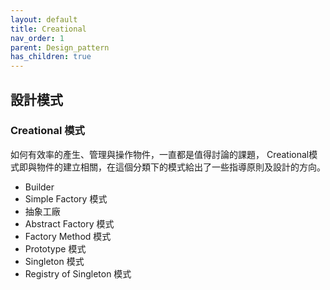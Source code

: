 ```yaml
---
layout: default
title: Creational
nav_order: 1
parent: Design_pattern
has_children: true
---
```


## 設計模式
### Creational 模式
如何有效率的產生、管理與操作物件，一直都是值得討論的課題， Creational模式即與物件的建立相關，在這個分類下的模式給出了一些指導原則及設計的方向。
- Builder
- Simple Factory 模式
- 抽象工廠
- Abstract Factory 模式
- Factory Method 模式
- Prototype 模式
- Singleton 模式
- Registry of Singleton 模式
